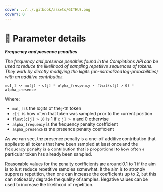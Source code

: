 ```yaml
---
cover: ../../.gitbook/assets/GITHUB.png
coverY: 0
---
```


# 🧿 Parameter details

_**Frequency and presence penalties**_

_The frequency and presence penalties found in the Completions API can be used to reduce the likelihood of sampling repetitive sequences of tokens. They work by directly modifying the logits (un-normalized log-probabilities) with an additive contribution._

```
mu[j] -> mu[j] - c[j] * alpha_frequency - float(c[j] > 0) * alpha_presence
```

Where:

* `mu[j]` is the logits of the j-th token
* `c[j]` is how often that token was sampled prior to the current position
* `float(c[j] > 0)` is 1 if `c[j] > 0` and 0 otherwise
* `alpha_frequency` is the frequency penalty coefficient
* `alpha_presence` is the presence penalty coefficient

As we can see, the presence penalty is a one-off additive contribution that applies to all tokens that have been sampled at least once and the frequency penalty is a contribution that is proportional to how often a particular token has already been sampled.

Reasonable values for the penalty coefficients are around 0.1 to 1 if the aim is to just reduce repetitive samples somewhat. If the aim is to strongly suppress repetition, then one can increase the coefficients up to 2, but this can noticeably degrade the quality of samples. Negative values can be used to increase the likelihood of repetition.
